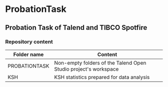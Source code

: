 # ProbationTask
## Probation Task of Talend and TIBCO Spotfire

### Repository content
Folder name | Content
----------- | -------
PROBATIONTASK | Non-empty folders of the Talend Open Studio project's workspace
KSH | KSH statistics prepared for data analysis

